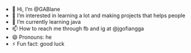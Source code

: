 - 👋 Hi, I’m @GABlane
- 👀 I’m interested in learning a lot and making projects that helps people
- 🌱 I’m currently learning java
- 📫 How to reach me through fb and ig at @jgofiangga
- 😄 Pronouns: he
- ⚡ Fun fact: good luck

<!---
GABlane/GABlane is a ✨ special ✨ repository because its `README.md` (this file) appears on your GitHub profile.
You can click the Preview link to take a look at your changes.
--->
